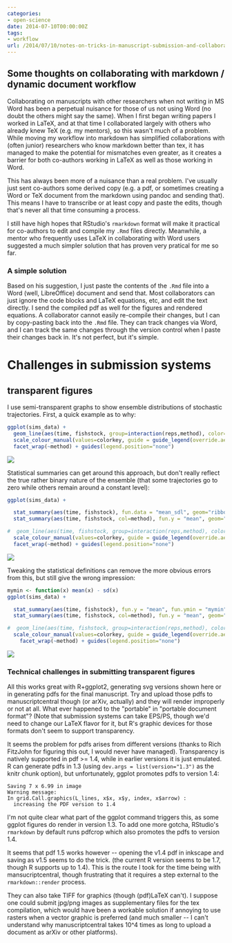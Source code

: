 ```yaml
---
categories:
- open-science
date: 2014-07-10T00:00:00Z
tags:
- workflow
url: /2014/07/10/notes-on-tricks-in-manuscript-submission-and-collaboration/
---
```


## Some thoughts on collaborating with markdown / dynamic document workflow

Collaborating on manuscripts with other researchers when not writing in
MS Word has been a perpetual nuisance for those of us not using Word (no
doubt the others might say the same). When I first began writing papers I
worked in LaTeX, and at that time I collaborated largely with others who
already knew TeX (e.g. my mentors), so this wasn't much of a problem.
While moving my workflow into markdown has simplified collaborations
with (often junior) researchers who know markdown better than tex, it
has managed to make the potential for mismatches even greater, as it
creates a barrier for both co-authors working in LaTeX as well as those
working in Word.

This has always been more of a nuisance than a real problem. I've usually
just sent co-authors some derived copy (e.g. a pdf, or sometimes creating
a Word or TeX document from the markdown using pandoc and sending that).
This means I have to transcribe or at least copy and paste the edits,
though that's never all that time consuming a process.

I still have high hopes that RStudio's `rmarkdown` format will make it
practical for co-authors to edit and compile my `.Rmd` files directly.
Meanwhile, a mentor who frequently uses LaTeX in collaborating with
Word users suggested a much simpler solution that has proven very
pratical for me so far.


### A simple solution

Based on his suggestion, I just paste the contents of the `.Rmd` file
into a Word (well, LibreOffice) document and send that. Most collaborators
can just ignore the code blocks and LaTeX equations, etc, and edit
the text directly.  I send the compiled pdf as well for the figures
and rendered equations.  A collaborator cannot easily re-compile their
changes, but I can by copy-pasting back into the `.Rmd` file. They can
track changes via Word, and I can track the same changes through the
version control when I paste their changes back in. It's not perfect,
but it's simple.


# Challenges in submission systems

## transparent figures

I use semi-transparent graphs to show ensemble distributions of stochastic trajectories.  First, a quick example as to why:



```r
ggplot(sims_data) +
  geom_line(aes(time, fishstock, group=interaction(reps,method), color=method), alpha=0.1) +
  scale_colour_manual(values=colorkey, guide = guide_legend(override.aes = list(alpha = 1))) +
  facet_wrap(~method) + guides(legend.position="none")
```

![](http://io.carlboettiger.info/nonparametric-bayes/replicates.svg)



Statistical summaries can get around this approach, but don't really reflect the true rather binary nature of the ensemble (that some trajectories go to zero while others remain around a constant level):

```r
ggplot(sims_data) +

  stat_summary(aes(time, fishstock), fun.data = "mean_sdl", geom="ribbon", fill='grey80', col='grey80') +
  stat_summary(aes(time, fishstock, col=method), fun.y = "mean", geom="line") +

#  geom_line(aes(time, fishstock, group=interaction(reps,method), color=method), alpha=0.1) +
  scale_colour_manual(values=colorkey, guide = guide_legend(override.aes = list(alpha = 1))) +
  facet_wrap(~method) + guides(legend.position="none")
```

![](http://io.carlboettiger.info/nonparametric-bayes/replicates-stat-summary-sdl.svg)


Tweaking the statistical definitions can remove the more obvious errors from this, but still give the wrong impression:


```r
mymin <- function(x) mean(x) - sd(x)
ggplot(sims_data) +

  stat_summary(aes(time, fishstock), fun.y = "mean", fun.ymin = "mymin", fun.ymax="max", geom="ribbon", fill='grey80', col='grey80') +
  stat_summary(aes(time, fishstock, col=method), fun.y = "mean", geom="line") +

#  geom_line(aes(time, fishstock, group=interaction(reps,method), color=method), alpha=0.1) +
  scale_colour_manual(values=colorkey, guide = guide_legend(override.aes = list(alpha = 1))) +
    facet_wrap(~method) + guides(legend.position="none")
```

![](http://io.carlboettiger.info/nonparametric-bayes/replicates-stat-summary.svg)



### Technical challenges in submitting transparent figures

All this works great with R+ggplot2, generating svg versions shown here
or in generating pdfs for the final manuscript.  Try and upload those
pdfs to manuscriptcentral though (or arXiv, actually) and they will
render improperly or not at all.  What ever happened to the "portable"
in "portable document format"? (Note that submission systems can take
EPS/PS, though we'd need to change our LaTeX flavor for it, but R's
graphic devices for those formats don't seem to support transparency.

It seems the problem for pdfs arises from different versions (thanks
to Rich FitzJohn for figuring this out, I would never have managed).
Transparency is natively supported in pdf >= 1.4, while in earlier versions
it is just emulated. R can generate pdfs in 1.3 (using `dev.args = list(version="1.3")`
as the knitr chunk option), but unfortunately, ggplot promotes pdfs to version 1.4:

```
Saving 7 x 6.99 in image
Warning message:
In grid.Call.graphics(L_lines, x$x, x$y, index, x$arrow) :
  increasing the PDF version to 1.4
```
I'm not quite clear what part of the ggplot command triggers this, as some
ggplot figures do render in version 1.3.  To add one more gotcha, RStudio's
`rmarkdown` by default runs pdfcrop which also promotes the pdfs to version 1.4.

It seems that pdf 1.5 works however -- opening the v1.4 pdf in inkscape and saving
as v1.5 seems to do the trick.  (the current R version seems to be 1.7, though
R supports up to 1.4).  This is the route I took for the time being with
mansucriptcentral, though frustrating that it requires a step external to the
`rmarkdown::render` process.


They can also take TIFF for graphics (though (pdf)LaTeX can't). I
suppose one could submit jpg/png images as supplementary files for the
tex compilation, which would have been a workable solution if annoying
to use rasters when a vector graphic is preferred (and much smaller --
I can't understand why manuscriptcentral takes 10^4 times as long to
upload a document as arXiv or other platforms).





